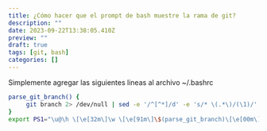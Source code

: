 ```yaml
---
title: ¿Cómo hacer que el prompt de bash muestre la rama de git?
description: ""
date: 2023-09-22T13:38:05.410Z
preview: ""
draft: true
tags: [git, bash]
categories: []
---
```


Simplemente agregar las siguientes lineas al archivo ~/.bashrc

```bash
parse_git_branch() {
     git branch 2> /dev/null | sed -e '/^[^*]/d' -e 's/* \(.*\)/(\1)/'
}
export PS1="\u@\h \[\e[32m\]\w \[\e[91m\]\$(parse_git_branch)\[\e[00m\]$ "
```
